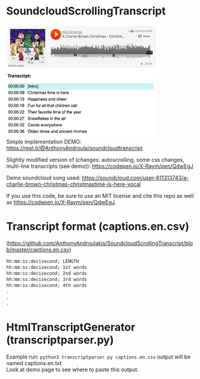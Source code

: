 # SoundcloudScrollingTranscript
<a href="https://soundcloudtranscript.anthonyandroula.repl.co"><img src="https://github.com/AnthonyAndroulakis/SoundcloudScrollingTranscript/blob/master/screenshot.png" alt="screenshot" width="400" height="300"></a><br>
Simple implementation DEMO: https://repl.it/@AnthonyAndroula/soundcloudtranscript

Slightly modified version of (changes: autoscrolling, some css changes, multi-line transcripts (see demo)):
https://codepen.io/X-Raym/pen/QdwEgJ

Demo soundcloud song used: https://soundcloud.com/user-811313743/a-charlie-brown-christmas-christmastime-is-here-vocal

If you use this code, be sure to use an MIT license and cite this repo as well as https://codepen.io/X-Raym/pen/QdwEgJ.

# Transcript format (captions.en.csv)
(https://github.com/AnthonyAndroulakis/SoundcloudScrollingTranscript/blob/master/captions.en.csv)     
```
hh:mm:ss:decisecond; LENGTH    
hh:mm:ss:decisecond; 1st words    
hh:mm:ss:decisecond; 2nd words    
hh:mm:ss:decisecond; 3rd words    
hh:mm:ss:decisecond; 4th words     
.     
.     
.     
```

# HtmlTranscriptGenerator (transcriptparser.py)
Example run: `python3 transcriptparser.py captions.en.csv` output will be named captions.en.txt      
Look at demo page to see where to paste this output.
